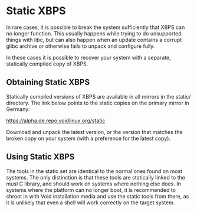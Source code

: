 # Static XBPS

In rare cases, it is possible to break the system sufficiently that XBPS can no
longer function. This usually happens while trying to do unsupported things with
libc, but can also happen when an update contains a corrupt glibc archive or
otherwise fails to unpack and configure fully.

In these cases it is possible to recover your system with a separate, statically
compiled copy of XBPS.

## Obtaining Static XBPS

Statically compiled versions of XBPS are available in all mirrors in the static/
directory. The link below points to the static copies on the primary mirror in
Germany:

<https://alpha.de.repo.voidlinux.org/static>

Download and unpack the latest version, or the version that matches the broken
copy on your system (with a preference for the latest copy).

## Using Static XBPS

The tools in the static set are identical to the normal ones found on most
systems. The only distinction is that these tools are statically linked to the
musl C library, and should work on systems where nothing else does. In systems
where the platform can no longer boot, it is recommended to chroot in with Void
installation media and use the static tools from there, as it is unlikely that
even a shell will work correctly on the target system.
